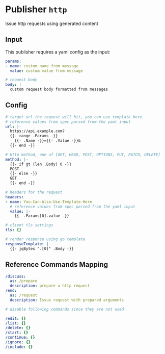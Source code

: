# Publisher `http`

Issue http requests using generated content

## Input

This publisher requires a yaml config as the input:

```yaml
params:
- name: custom name from message
  value: custom value from message

# request body
body: |
  custom request body formatted from messages
```

## Config

```yaml
# target url the request will hit, you can use template here
# reference values from spec parsed from the yaml input
url: |-
  https://api.example.com?
  {{- range .Params -}}
    {{- .Name -}}={{- .Value -}}&
  {{- end -}}

# http method, one of [GET, HEAD, POST, OPTIONS, PUT, PATCH, DELETE]
method: |-
  {{- if gt (len .Body) 0 -}}
  POST
  {{- else -}}
  GET
  {{- end -}}

# headers for the request
headers:
- name: You-Can-Also-Use-Template-Here
  # reference values from spec parsed from the yaml input
  value: |-
    {{- .Params[0].value -}}

# client tls settings
tls: {}

# render response using go template
responseTemplate: |
  {{- jqBytes ".[0]" .Body -}}
```

## Reference Commands Mapping

```yaml
/discuss:
  as: /prepare
  description: prepare a http request
/end:
  as: /request
  description: Issue request with prepared arguments

# disable following commands since they are not used

/edit: {}
/list: {}
/delete: {}
/start: {}
/continue: {}
/ignore: {}
/include: {}
```
